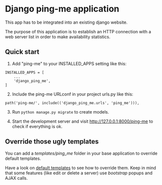 # Django ping-me application
 
This app has to be integrated into an existing django website.

The purpose of this application is to establish an HTTP connection with a web server list in order to make availability statistics.

## Quick start

1. Add "ping-me" to your INSTALLED_APPS setting like this:
```
INSTALLED_APPS = [  
    ...  
    'django_ping_me',
]
```

2. Include the ping-me URLconf in your project urls.py like this:
```
path('ping-me/', include(('django_ping_me.urls', 'ping_me'))),
```

3. Run `python manage.py migrate` to create models.

4. Start the development server and visit http://127.0.0.1:8000/ping-me to check if everything is ok.

## Override those ugly templates

You can add a *templates/ping_me* folder in your base application to override default templates.

Have a look on [default templates](https://gitlab.com/aloha68/django-ping-me/tree/master/django_ping_me/templates/ping_me) to see how to override them.
Keep in mind that some features (like edit or delete a server) use *bootstrap* popups and AJAX calls.
